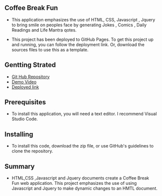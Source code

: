 ## Coffee Break Fun
* This application emphasizes the use of HTML, CSS, Javascript , Jquery to  bring smile on peoples face by generating Jokes , Comics , Daily Readings and Life Mantra qotes.

* This project has been deployed to GitHub Pages. To get this project up and running, you can follow the deployment link. Or, download the sources files to use this as a template.

## Gentting Strated
* [Git Hub Repository](https://github.com/tarajevans/coffee-break.git)
* [ Demo Video ]()
* [Deployed link]()

## Prerequisites
* To install this application, you will need a text editor. I recommend Visual Studio Code.

## Installing
* To install this code, download the zip file, or use GitHub's guidelines to clone the repository.

## Summary
* HTML,CSS ,Javascript and Jquery documents create a Coffee Break Fun web application.
This project emphasizes the use of using Javascript and Jquery to make dynamic changes to an HMTL document.




